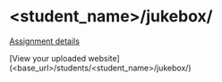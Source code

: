 # <student_name>/jukebox/

[Assignment details](/homework/jukebox)

[View your uploaded website](<base_url>/students/<student_name>/jukebox/)
